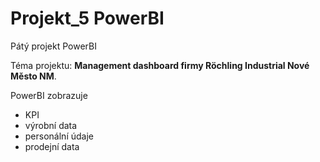 # Projekt_5 PowerBI

Pátý projekt PowerBI

Téma projektu: **Management dashboard firmy Röchling Industrial Nové Město NM**.

PowerBI zobrazuje
- KPI
- výrobní data
- personální údaje
- prodejní data

